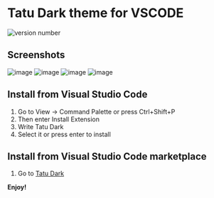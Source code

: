 # Tatu Dark theme for VSCODE
![version number](https://vsmarketplacebadge.apphb.com/version/Carlmultimedia.tatu-dark.svg)

## Screenshots


![image](https://user-images.githubusercontent.com/13625386/121794378-2dad5300-cbcd-11eb-8199-df97a9052403.png)
![image](https://user-images.githubusercontent.com/13625386/121794405-62210f00-cbcd-11eb-8a51-2a95ca24f932.png)
![image](https://user-images.githubusercontent.com/13625386/121794415-6ea56780-cbcd-11eb-8077-418742e199ad.png)
![image](https://user-images.githubusercontent.com/13625386/121794420-79f89300-cbcd-11eb-9f33-917bc6a557b7.png)

## Install from Visual Studio Code

1. Go to View -> Command Palette or press Ctrl+Shift+P
2. Then enter Install Extension
3. Write Tatu Dark
4. Select it or press enter to install

## Install from Visual Studio Code marketplace 

1. Go to [Tatu Dark](https://marketplace.visualstudio.com/items?itemName=Carlmultimedia.tatu-dark)


**Enjoy!**
